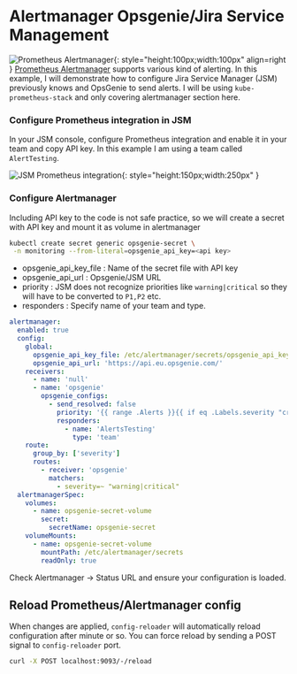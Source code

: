 # Alertmanager Opsgenie/Jira Service Management 
![Prometheus Alertmanager](https://vettom-images.s3.eu-west-1.amazonaws.com/generic/alertmanager.jpg){: style="height:100px;width:100px" align=right }
[Prometheus Alertmanager](https://prometheus.io/docs/alerting/latest/alertmanager/) supports various kind of alerting. In this example, I will demonstrate how to configure Jira Service Manager (JSM) previously knows and OpsGenie to send alerts. I will be using `kube-prometheus-stack` and only covering alertmanager section here.

### Configure Prometheus integration in JSM
In your JSM console, configure Prometheus integration and enable it in your team and copy API key. In this example I am using a team called `AlertTesting`. 

![JSM Prometheus integration](https://vettom-images.s3.eu-west-1.amazonaws.com/generic/jsm-prom.jpg){: style="height:150px;width:250px" }

### Configure Alertmanager
Including API key to the code is not safe practice, so we will create a secret with API key and mount it as volume in alertmanager
```bash
kubectl create secret generic opsgenie-secret \
 -n monitoring --from-literal=opsgenie_api_key=<api key>
```

- opsgenie_api_key_file  : Name of the secret file with API key
- opsgenie_api_url       : Opsgenie/JSM URL
- priority               : JSM does not recognize priorities like `warning|critical` so they will have to be converted to `P1,P2` etc.
- responders             : Specify name of your team and type.

```yaml
alertmanager:
  enabled: true
  config:
    global:
      opsgenie_api_key_file: /etc/alertmanager/secrets/opsgenie_api_key
      opsgenie_api_url: 'https://api.eu.opsgenie.com/'
    receivers:
      - name: 'null'
      - name: 'opsgenie'
        opsgenie_configs:
          - send_resolved: false
            priority: '{{ range .Alerts }}{{ if eq .Labels.severity "critical"}}P1{{else if eq .Labels.severity "warning"}}P2{{else if eq .Labels.severity "info"}}P3{{else}}P4{{end}}{{end}}'
            responders:
              - name: 'AlertsTesting'
                type: 'team'
    route:
      group_by: ['severity']
      routes:
        - receiver: 'opsgenie'
          matchers:
            - severity=~ "warning|critical"
  alertmanagerSpec:
    volumes:
      - name: opsgenie-secret-volume
        secret:
          secretName: opsgenie-secret
    volumeMounts:
      - name: opsgenie-secret-volume
        mountPath: /etc/alertmanager/secrets
        readOnly: true 
```

Check Alertmanager -> Status URL and ensure your configuration is loaded.

## Reload Prometheus/Alertmanager config
When changes are applied, `config-reloader` will automatically reload configuration after minute or so. You can force reload by sending a POST signal to `config-reloader` port. 
```bash
curl -X POST localhost:9093/-/reload
```